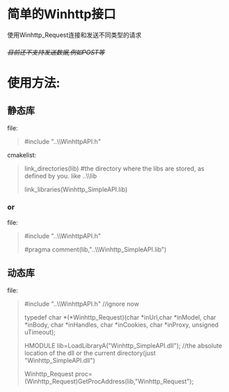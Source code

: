 # 简单的Winhttp接口
使用Winhttp_Request连接和发送不同类型的请求

###### ~~目前还不支持发送数据,例如POST等~~

# 使用方法:
## 静态库
file:
>   #include "..\\\WinhttpAPI.h"

cmakelist:
>   link_directories(lib) #the directory where the libs are stored, as defined by you. like ..\\\lib
>
>   link_libraries(Winhttp_SimpleAPI.lib)
### or
file:
>   #include "..\\\WinhttpAPI.h"
>
>   #pragma comment(lib,"..\\\Winhttp_SimpleAPI.lib")

## 动态库
file:
>   #include "..\\\WinhttpAPI.h" //ignore now
>
>   typedef char *(*Winhttp_Request)(char *inUrl,char *inModel, char *inBody, char *inHandles, char *inCookies, char *inProxy, unsigned uTimeout);
>
>   HMODULE lib=LoadLibraryA("Winhttp_SimpleAPI.dll"); //the absolute location of the dll or the current directory(just "Winhttp_SimpleAPI.dll")
>
>   Winhttp_Request proc=(Winhttp_Request)GetProcAddress(lib,"Winhttp_Request");
